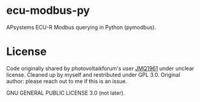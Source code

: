 # ecu-modbus-py

APsystems ECU-R Modbus querying in Python (pymodbus).

# License

Code originally shared by photovoltaikforum's user [JMQ1961](https://www.photovoltaikforum.com/core/user/134809-jmq1961/) under unclear license. Cleaned up by myself and restributed under GPL 3.0. Original author: please reach out to me if this is an issue.

GNU GENERAL PUBLIC LICENSE 3.0 (not later).

